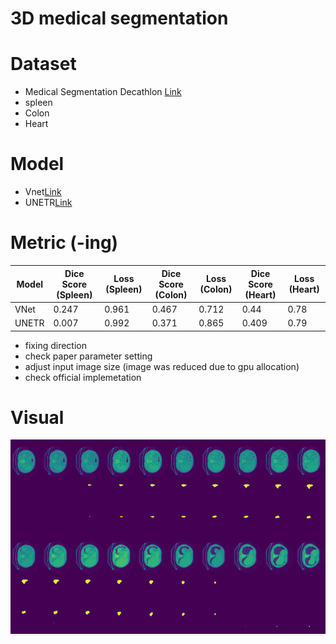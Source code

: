 
# 3D medical segmentation

# Dataset
- Medical Segmentation Decathlon [Link](http://medicaldecathlon.com/dataaws/)
- spleen 
- Colon 
- Heart

# Model 
- Vnet[Link](https://arxiv.org/abs/1606.04797)
- UNETR[Link](https://arxiv.org/abs/2103.10504)

# Metric (-ing)
| Model   | Dice Score (Spleen) | Loss (Spleen) | Dice Score (Colon) | Loss (Colon) | Dice Score (Heart) | Loss (Heart) |
|---------|---------------------|---------------|--------------------|--------------|--------------------|--------------|
| VNet    | 0.247              | 0.961         | 0.467             | 0.712        | 0.44              | 0.78         |
| UNETR   | 0.007              | 0.992         | 0.371             | 0.865        | 0.409             | 0.79         |

- fixing direction
- check paper parameter setting
- adjust input image size (image was reduced due to gpu allocation)
- check official implemetation

# Visual
![visual](./plot/visual.png)
